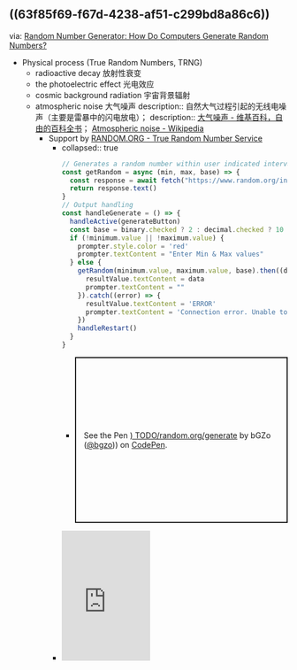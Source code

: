 ## ((63f85f69-f67d-4238-af51-c299bd8a86c6))
via: [Random Number Generator: How Do Computers Generate Random Numbers?](https://www.freecodecamp.org/news/random-number-generator)
  - Physical process (True Random Numbers, TRNG)
    - radioactive decay 放射性衰变
    - the photoelectric effect 光电效应
    - cosmic background radiation 宇宙背景辐射
    - atmospheric noise  大气噪声
      description:: 自然大气过程引起的无线电噪声（主要是雷暴中的闪电放电）；
      description:: [大气噪声 - 维基百科，自由的百科全书](https://zh.wikipedia.org/wiki/%E5%A4%A7%E6%B0%94%E5%99%AA%E5%A3%B0)； [Atmospheric noise - Wikipedia](https://en.wikipedia.org/wiki/Atmospheric_noise)
      - Support by [RANDOM.ORG - True Random Number Service](https://www.random.org/)
        - collapsed:: true
          ```js
          // Generates a random number within user indicated interval
          const getRandom = async (min, max, base) => {
            const response = await fetch("https://www.random.org/integers/?num=1&min="+min+"&max="+max+"&col=1&base="+base+"&format=plain&rnd=new")
          	return response.text()
          }
          // Output handling
          const handleGenerate = () => {
            handleActive(generateButton)
            const base = binary.checked ? 2 : decimal.checked ? 10 : 16
            if (!minimum.value || !maximum.value) {
              prompter.style.color = 'red'
              prompter.textContent = "Enter Min & Max values"
            } else {
              getRandom(minimum.value, maximum.value, base).then((data) => {
                resultValue.textContent = data
                prompter.textContent = ""
              }).catch((error) => {
                resultValue.textContent = 'ERROR'
                prompter.textContent = 'Connection error. Unable to 						generate';
              })
              handleRestart()
            }
          }
          ```
          - <p class="codepen" data-height="300" data-default-tab="result" data-slug-hash="mdGEYyw" data-editable="true" data-user="bgzo" style="height: 300px; box-sizing: border-box; display: flex; align-items: center; justify-content: center; border: 2px solid; margin: 1em 0; padding: 1em;">
              <span>See the Pen <a href="[404 on CodePen](https://codepen.io/bgzo/pen/mdGEYyw">)
              TODO/random.org/generate</a> by bGZo (<a href="[404 on CodePen](https://codepen.io/bgzo">@bgzo</a>))
              on <a href="https://codepen.io">CodePen</a>.</span>
            </p>
            <script async src="[404 on CodePen](https://cpwebassets.codepen.io/assets/embed/ei.js"></script>
        - <iframe src="https://www.random.org/widgets/integers/iframe.php?title=True+Random+Number+Generator&buttontxt=Generate&width=160&height=235&border=on&bgcolor=%23FFFFFF&txtcolor=%23777777&altbgcolor=%23CCCCFF&alttxtcolor=%23000000&defaultmin=&defaultmax=&fixed=off&defaultmin=1" frameborder="0" width="160" height="235" style="min-height:235px; height:235px" scrolling="no" longdesc="https://www.random.org/integers/" numbers generated by this widget come from RANDOM.ORG's true random number generator.</iframe>
          id:: 63f9ae8a-e1fa-4445-82e0-49c140a21057
  - (Fake)Pseudorandom Numbers (PRNG)
    - Fake -> the end results obtained are in fact completely determined by an initial value also known as the **seed** value or **key**.
      - if you knew the key value and how the algorithm works, you could reproduce these seemingly random results.
    - rules revolve around the following:
      - **Accept** some initial input number, that is a seed or key.
      - **Apply** that seed in a sequence of mathematical operations to generate the result. That result is the random number.
      - **Use** that resulting random number as the seed for the next iteration.
      - **Repeat** the process to emulate randomness.
    - Example
      - **The Linear Congruential Generator 线性全等生成器**
        id:: 63f85f69-f67d-4238-af51-c299bd8a86c6
        - One of the oldest and best-known PRNG algorithms.
        - $$X_{n} ≡ (aX_{n-1} + b) \% m$$
          - **m > 0 **(the modulus is positive),
          - **0 < a < m **(the multiplier is positive but less than the modulus),
          - **0 **≤** b < m** (the** **increment is non negative but less than the modulus), and
          - **0 **≤** X_{0} < m **(the seed is non negative but less than the modulus).
      - ```js
        /** x0=seed
          * a=multiplier
          * b=increment
          * m=modulus
          * n=desired array length
          */
        const linearRandomGenerator = (x0, a, b, m, n) => {
          const results = []
          for (let i = 0; i < n; i++) {
            x0 = (a * x0 + b) % m
            results.push(x0)
          }
          return results
        }
        ```
    - As for random number generator algorithms that are executable by computers, they date back as early as the 1940s and 50s (the [Middle-square method](https://en.wikipedia.org/wiki/Middle-square_method) and [Lehmer generator](https://en.wikipedia.org/wiki/Lehmer_random_number_generator), for example) and continue to be written today ([Xoroshiro128+](https://en.wikipedia.org/wiki/Xoroshiro128%2B), [Squares RNG](https://en.wikipedia.org/wiki/Counter-based_random_number_generator_(CBRNG)#Squares_RNG), and more).
  - Compare
    collapsed:: true
    - PRNGs are faster than TRNGs.
    - TRNGs are not periodic and work better in security sensitive roles such as encryption.
    - PRNG with a longer period would take more computer resources to predict and crack.
-